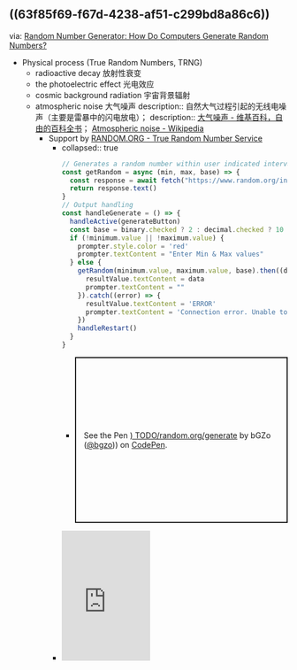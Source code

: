 ## ((63f85f69-f67d-4238-af51-c299bd8a86c6))
via: [Random Number Generator: How Do Computers Generate Random Numbers?](https://www.freecodecamp.org/news/random-number-generator)
  - Physical process (True Random Numbers, TRNG)
    - radioactive decay 放射性衰变
    - the photoelectric effect 光电效应
    - cosmic background radiation 宇宙背景辐射
    - atmospheric noise  大气噪声
      description:: 自然大气过程引起的无线电噪声（主要是雷暴中的闪电放电）；
      description:: [大气噪声 - 维基百科，自由的百科全书](https://zh.wikipedia.org/wiki/%E5%A4%A7%E6%B0%94%E5%99%AA%E5%A3%B0)； [Atmospheric noise - Wikipedia](https://en.wikipedia.org/wiki/Atmospheric_noise)
      - Support by [RANDOM.ORG - True Random Number Service](https://www.random.org/)
        - collapsed:: true
          ```js
          // Generates a random number within user indicated interval
          const getRandom = async (min, max, base) => {
            const response = await fetch("https://www.random.org/integers/?num=1&min="+min+"&max="+max+"&col=1&base="+base+"&format=plain&rnd=new")
          	return response.text()
          }
          // Output handling
          const handleGenerate = () => {
            handleActive(generateButton)
            const base = binary.checked ? 2 : decimal.checked ? 10 : 16
            if (!minimum.value || !maximum.value) {
              prompter.style.color = 'red'
              prompter.textContent = "Enter Min & Max values"
            } else {
              getRandom(minimum.value, maximum.value, base).then((data) => {
                resultValue.textContent = data
                prompter.textContent = ""
              }).catch((error) => {
                resultValue.textContent = 'ERROR'
                prompter.textContent = 'Connection error. Unable to 						generate';
              })
              handleRestart()
            }
          }
          ```
          - <p class="codepen" data-height="300" data-default-tab="result" data-slug-hash="mdGEYyw" data-editable="true" data-user="bgzo" style="height: 300px; box-sizing: border-box; display: flex; align-items: center; justify-content: center; border: 2px solid; margin: 1em 0; padding: 1em;">
              <span>See the Pen <a href="[404 on CodePen](https://codepen.io/bgzo/pen/mdGEYyw">)
              TODO/random.org/generate</a> by bGZo (<a href="[404 on CodePen](https://codepen.io/bgzo">@bgzo</a>))
              on <a href="https://codepen.io">CodePen</a>.</span>
            </p>
            <script async src="[404 on CodePen](https://cpwebassets.codepen.io/assets/embed/ei.js"></script>
        - <iframe src="https://www.random.org/widgets/integers/iframe.php?title=True+Random+Number+Generator&buttontxt=Generate&width=160&height=235&border=on&bgcolor=%23FFFFFF&txtcolor=%23777777&altbgcolor=%23CCCCFF&alttxtcolor=%23000000&defaultmin=&defaultmax=&fixed=off&defaultmin=1" frameborder="0" width="160" height="235" style="min-height:235px; height:235px" scrolling="no" longdesc="https://www.random.org/integers/" numbers generated by this widget come from RANDOM.ORG's true random number generator.</iframe>
          id:: 63f9ae8a-e1fa-4445-82e0-49c140a21057
  - (Fake)Pseudorandom Numbers (PRNG)
    - Fake -> the end results obtained are in fact completely determined by an initial value also known as the **seed** value or **key**.
      - if you knew the key value and how the algorithm works, you could reproduce these seemingly random results.
    - rules revolve around the following:
      - **Accept** some initial input number, that is a seed or key.
      - **Apply** that seed in a sequence of mathematical operations to generate the result. That result is the random number.
      - **Use** that resulting random number as the seed for the next iteration.
      - **Repeat** the process to emulate randomness.
    - Example
      - **The Linear Congruential Generator 线性全等生成器**
        id:: 63f85f69-f67d-4238-af51-c299bd8a86c6
        - One of the oldest and best-known PRNG algorithms.
        - $$X_{n} ≡ (aX_{n-1} + b) \% m$$
          - **m > 0 **(the modulus is positive),
          - **0 < a < m **(the multiplier is positive but less than the modulus),
          - **0 **≤** b < m** (the** **increment is non negative but less than the modulus), and
          - **0 **≤** X_{0} < m **(the seed is non negative but less than the modulus).
      - ```js
        /** x0=seed
          * a=multiplier
          * b=increment
          * m=modulus
          * n=desired array length
          */
        const linearRandomGenerator = (x0, a, b, m, n) => {
          const results = []
          for (let i = 0; i < n; i++) {
            x0 = (a * x0 + b) % m
            results.push(x0)
          }
          return results
        }
        ```
    - As for random number generator algorithms that are executable by computers, they date back as early as the 1940s and 50s (the [Middle-square method](https://en.wikipedia.org/wiki/Middle-square_method) and [Lehmer generator](https://en.wikipedia.org/wiki/Lehmer_random_number_generator), for example) and continue to be written today ([Xoroshiro128+](https://en.wikipedia.org/wiki/Xoroshiro128%2B), [Squares RNG](https://en.wikipedia.org/wiki/Counter-based_random_number_generator_(CBRNG)#Squares_RNG), and more).
  - Compare
    collapsed:: true
    - PRNGs are faster than TRNGs.
    - TRNGs are not periodic and work better in security sensitive roles such as encryption.
    - PRNG with a longer period would take more computer resources to predict and crack.
-